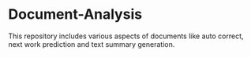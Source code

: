 # Document-Analysis
This repository includes various aspects of documents like auto correct, next work prediction and text summary generation.

